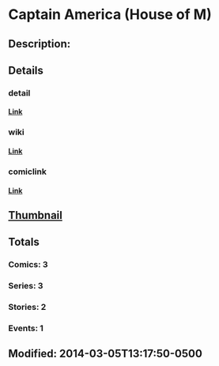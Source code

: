 # Captain America (House of M)
## Description: 
## Details
### detail
#### [Link](http://marvel.com/characters/8/captain_america?utm_campaign=apiRef&utm_source=225578a89fc76f3d20fbffda5d17a88d)
### wiki
#### [Link](http://marvel.com/universe/Captain_America_(House_of_M)?utm_campaign=apiRef&utm_source=225578a89fc76f3d20fbffda5d17a88d)
### comiclink
#### [Link](http://marvel.com/comics/characters/1010914/captain_america_house_of_m?utm_campaign=apiRef&utm_source=225578a89fc76f3d20fbffda5d17a88d)
## [Thumbnail](http://i.annihil.us/u/prod/marvel/i/mg/6/10/53176a1e7c0d5.jpg)
## Totals
### Comics: 3
### Series: 3
### Stories: 2
### Events: 1
## Modified: 2014-03-05T13:17:50-0500